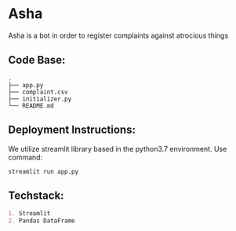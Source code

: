 # Asha
Asha is a bot in order to register complaints against atrocious things

## Code Base:

```console
.
├── app.py
├── complaint.csv
├── initializer.py
└── README.md
```

## Deployment Instructions:

We utilize streamlit library based in the python3.7 environment. Use command:

```console
streamlit run app.py
```

## Techstack:

```md
1. Streamlit
2. Pandas DataFrame
```

